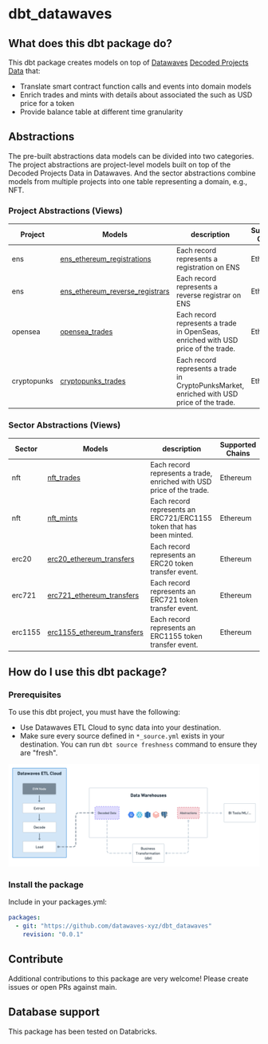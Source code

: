 # dbt_datawaves


## What does this dbt package do?


This dbt package creates models on top of [Datawaves](https://datawaves.xyz/) [Decoded Projects Data](https://docs.datawaves.xyz/evm-blockchains/decoded-projects-data) that:

* Translate smart contract function calls and events into domain models
* Enrich trades and mints with details about associated the such as USD price for a token
* Provide balance table at different time granularity


## Abstractions


The pre-built abstractions data models can be divided into two categories. The project abstractions are project-level models built on top of the Decoded Projects Data in Datawaves. And the sector abstractions combine models from multiple projects into one table representing a domain, e.g., NFT.


### Project Abstractions (Views)

| Project | Models | description | Supported Chains |
|---|---|---|---|
| ens | [ens_ethereum_registrations](https://github.com/datawaves_xyz/dbt_ethereum/blob/master/models/ens/ens_ethereum_registrations.sql) | Each record represents a registration on ENS | Ethereum |
| ens | [ens_ethereum_reverse_registrars](https://github.com/datawaves_xyz/dbt_ethereum/blob/master/models/ens/ens_ethereum_reverse_registrars.sql) | Each record represents a reverse registrar on ENS | Ethereum |
| opensea | [opensea_trades](https://github.com/datawaves_xyz/dbt_ethereum/blob/master/models/opensea/opensea_trades.sql) | Each record represents a trade in OpenSeas, enriched with USD price of the trade. | Ethereum |
| cryptopunks | [cryptopunks_trades](https://github.com/datawaves_xyz/dbt_ethereum/blob/master/models/cryptopunks/cryptopunks_trades.sql) | Each record represents a trade in CryptoPunksMarket, enriched with USD price of the trade. | Ethereum |


### Sector Abstractions (Views)


| Sector | Models | description | Supported Chains |
|---|---|---|---|
| nft | [nft_trades](https://github.com/datawaves-xyz/dbt_datawaves/blob/master/models/nft/nft_trades.sql) | Each record represents a trade, enriched with USD price of the trade. | Ethereum |
| nft | [nft_mints](https://github.com/datawaves-xyz/dbt_datawaves/blob/master/models/nft/nft_mints.sql) | Each record represents an ERC721/ERC1155 token that has been minted. | Ethereum |
| erc20 | [erc20_ethereum_transfers](https://github.com/datawaves_xyz/dbt_ethereum/blob/master/models/erc1155/erc20_ethereum_transfers.sql) | Each record represents an ERC20 token transfer event. | Ethereum |
| erc721 | [erc721_ethereum_transfers](https://github.com/datawaves_xyz/dbt_ethereum/blob/master/models/erc1155/erc721_ethereum_transfers.sql) | Each record represents an ERC721 token transfer event. | Ethereum |
| erc1155 | [erc1155_ethereum_transfers](https://github.com/datawaves_xyz/dbt_ethereum/blob/master/models/erc1155/erc1155_ethereum_transfers.sql) | Each record represents an ERC1155 token transfer event. | Ethereum |


## How do I use this dbt package?

### Prerequisites

To use this dbt project, you must have the following:

* Use Datawaves ETL Cloud to sync data into your destination.
* Make sure every source defined in `*_source.yml` exists in your destination. You can run `dbt source freshness` command to ensure they are "fresh".

![](./assets/dbt_datawaves_architecture.png)


### Install the package

Include in your packages.yml:


```yml
packages:
  - git: "https://github.com/datawaves-xyz/dbt_datawaves"
    revision: "0.0.1"
```


## Contribute

Additional contributions to this package are very welcome! Please create issues or open PRs against main.


## Database support


This package has been tested on Databricks.

